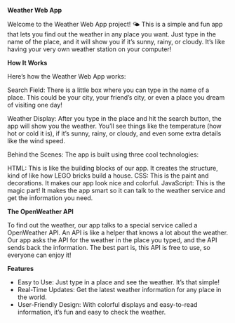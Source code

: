 <b>Weather Web App</b>

Welcome to the Weather Web App project! 🌤️ This is a simple and fun app that lets you find out the weather in any place you want. Just type in the name of the place, and it will show you if it’s sunny, rainy, or cloudy. It’s like having your very own weather station on your computer!

<b>How It Works</b>

Here’s how the Weather Web App works:

Search Field: There is a little box where you can type in the name of a place. This could be your city, your friend’s city, or even a place you dream of visiting one day!

Weather Display: After you type in the place and hit the search button, the app will show you the weather. You’ll see things like the temperature (how hot or cold it is), if it’s sunny, rainy, or cloudy, and even some extra details like the wind speed.

Behind the Scenes: The app is built using three cool technologies:

HTML: This is like the building blocks of our app. It creates the structure, kind of like how LEGO bricks build a house.
CSS: This is the paint and decorations. It makes our app look nice and colorful.
JavaScript: This is the magic part! It makes the app smart so it can talk to the weather service and get the information you need.

<b>The OpenWeather API </b>

To find out the weather, our app talks to a special service called a OpenWeather API. An API is like a helper that knows a lot about the weather. Our app asks the API for the weather in the place you typed, and the API sends back the information. The best part is, this API is free to use, so everyone can enjoy it!

<b>Features</b>
- Easy to Use: Just type in a place and see the weather. It’s that simple!
- Real-Time Updates: Get the latest weather information for any place in the world.
- User-Friendly Design: With colorful displays and easy-to-read information, it’s fun and easy to check the weather.
